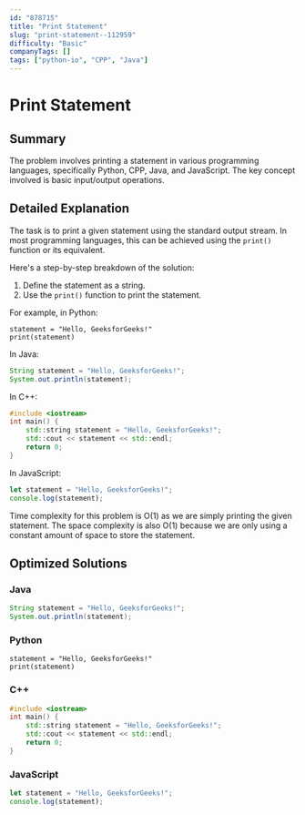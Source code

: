 ```yaml
---
id: "878715"
title: "Print Statement"
slug: "print-statement--112959"
difficulty: "Basic"
companyTags: []
tags: ["python-io", "CPP", "Java"]
---
```


# Print Statement

## Summary

The problem involves printing a statement in various programming languages, specifically Python, CPP, Java, and JavaScript. The key concept involved is basic input/output operations.

## Detailed Explanation

The task is to print a given statement using the standard output stream. In most programming languages, this can be achieved using the `print()` function or its equivalent.

Here's a step-by-step breakdown of the solution:

1. Define the statement as a string.
2. Use the `print()` function to print the statement.

For example, in Python:
```
statement = "Hello, GeeksforGeeks!"
print(statement)
```

In Java:
```java
String statement = "Hello, GeeksforGeeks!";
System.out.println(statement);
```

In C++:
```cpp
#include <iostream>
int main() {
    std::string statement = "Hello, GeeksforGeeks!";
    std::cout << statement << std::endl;
    return 0;
}
```

In JavaScript:
```javascript
let statement = "Hello, GeeksforGeeks!";
console.log(statement);
```

Time complexity for this problem is O(1) as we are simply printing the given statement. The space complexity is also O(1) because we are only using a constant amount of space to store the statement.

## Optimized Solutions

### Java
```java
String statement = "Hello, GeeksforGeeks!";
System.out.println(statement);
```

### Python
```
statement = "Hello, GeeksforGeeks!"
print(statement)
```

### C++
```cpp
#include <iostream>
int main() {
    std::string statement = "Hello, GeeksforGeeks!";
    std::cout << statement << std::endl;
    return 0;
}
```

### JavaScript
```javascript
let statement = "Hello, GeeksforGeeks!";
console.log(statement);
```